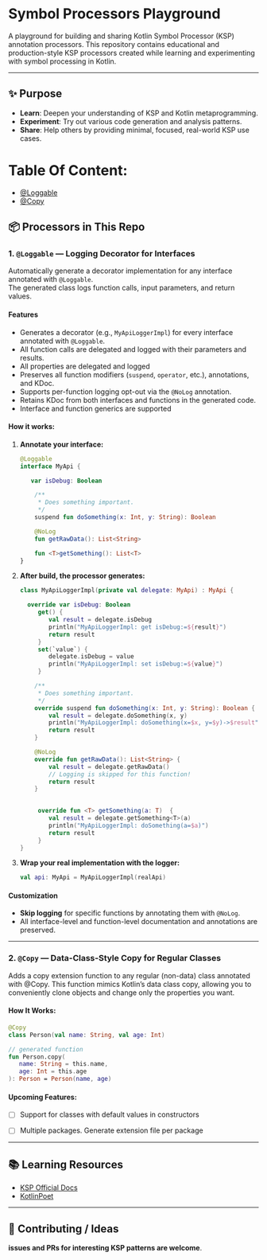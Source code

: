 # Symbol Processors Playground


A playground for building and sharing Kotlin Symbol Processor (KSP) annotation processors.
This repository contains educational and production-style KSP processors created while learning and experimenting with symbol processing in Kotlin.

---

## ✨ Purpose

- **Learn**: Deepen your understanding of KSP and Kotlin metaprogramming.
- **Experiment**: Try out various code generation and analysis patterns.
- **Share**: Help others by providing minimal, focused, real-world KSP use cases.


# Table Of Content:
- [@Loggable](#1-loggable--logging-decorator-for-interfaces)
- [@Copy](#2-copy--data-class-style-copy-for-regular-classes)

## 📦 Processors in This Repo

### 1. `@Loggable` — Logging Decorator for Interfaces

Automatically generate a decorator implementation for any interface annotated with `@Loggable`.  
The generated class logs function calls, input parameters, and return values.

#### **Features**

- Generates a decorator (e.g., `MyApiLoggerImpl`) for every interface annotated with `@Loggable`.
- All function calls are delegated and logged with their parameters and results.
- All properties are delegated and logged
- Preserves all function modifiers (`suspend`, `operator`, etc.), annotations, and KDoc.
- Supports per-function logging opt-out via the `@NoLog` annotation.
- Retains KDoc from both interfaces and functions in the generated code.
- Interface and function generics are supported


#### **How it works:**

1. **Annotate your interface:**

    ```kotlin
    @Loggable
    interface MyApi {
   
       var isDebug: Boolean
   
        /**
         * Does something important.
         */
        suspend fun doSomething(x: Int, y: String): Boolean

        @NoLog
        fun getRawData(): List<String>
   
        fun <T>getSomething(): List<T>
    }
    ```

2. **After build, the processor generates:**

    ```kotlin
    class MyApiLoggerImpl(private val delegate: MyApi) : MyApi {

      override var isDebug: Boolean
         get() {
            val result = delegate.isDebug
            println("MyApiLoggerImpl: get isDebug:=${result}")
            return result
         }
         set(`value`) {
            delegate.isDebug = value
            println("MyApiLoggerImpl: set isDebug:=${value}")
         }
   
        /**
         * Does something important.
         */
        override suspend fun doSomething(x: Int, y: String): Boolean {
            val result = delegate.doSomething(x, y)
            println("MyApiLoggerImpl: doSomething(x=$x, y=$y)->$result")
            return result
        }

        @NoLog
        override fun getRawData(): List<String> {
            val result = delegate.getRawData()
            // Logging is skipped for this function!
            return result
        }
   
        
         override fun <T> getSomething(a: T)  {
            val result = delegate.getSomething<T>(a)
            println("MyApiLoggerImpl: doSomething(a=$a)")
            return result
         }
    }
    ```

3. **Wrap your real implementation with the logger:**

    ```kotlin
    val api: MyApi = MyApiLoggerImpl(realApi)
    ```


#### **Customization**

- **Skip logging** for specific functions by annotating them with `@NoLog`.
- All interface-level and function-level documentation and annotations are preserved.

---

### 2. `@Copy` — Data-Class-Style Copy for Regular Classes
Adds a copy extension function to any regular (non-data) class annotated with @Copy.
This function mimics Kotlin’s data class copy, allowing you to conveniently clone objects and change only the properties you want.

#### How It Works:
```kotlin
@Copy
class Person(val name: String, val age: Int)

// generated function
fun Person.copy(
   name: String = this.name,
   age: Int = this.age
): Person = Person(name, age)
```

#### Upcoming Features:
- [ ] Support for classes with default values in constructors
- [ ] Multiple packages. Generate extension file per package


---


## 📚 **Learning Resources**

- [KSP Official Docs](https://kotlinlang.org/docs/ksp-overview.html#symbolprocessorprovider-the-entry-point)
- [KotlinPoet](https://square.github.io/kotlinpoet/)

---

## 🤝 **Contributing / Ideas**

**issues and PRs for interesting KSP patterns are welcome**.

